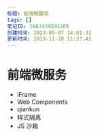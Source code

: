 ```yaml
---
标题: 前端微服务
tags: []
笔记ID: 1683439291205
创建时间: 2023-05-07 14:01:31
更新时间: 2023-11-28 11:27:41
---
```


# 前端微服务

- iFrame
- Web Components
- qiankun
- 样式隔离
- JS 沙箱

